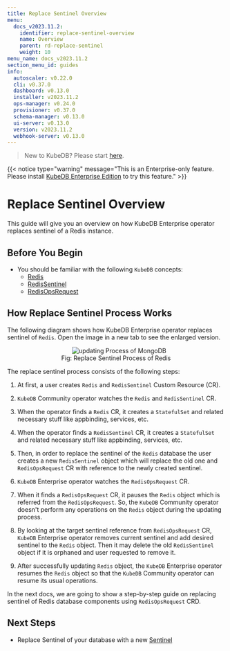 ```yaml
---
title: Replace Sentinel Overview
menu:
  docs_v2023.11.2:
    identifier: replace-sentinel-overview
    name: Overview
    parent: rd-replace-sentinel
    weight: 10
menu_name: docs_v2023.11.2
section_menu_id: guides
info:
  autoscaler: v0.22.0
  cli: v0.37.0
  dashboard: v0.13.0
  installer: v2023.11.2
  ops-manager: v0.24.0
  provisioner: v0.37.0
  schema-manager: v0.13.0
  ui-server: v0.13.0
  version: v2023.11.2
  webhook-server: v0.13.0
---
```


> New to KubeDB? Please start [here](/docs/v2023.11.2/README).

{{< notice type="warning" message="This is an Enterprise-only feature. Please install [KubeDB Enterprise Edition](/docs/v2023.11.2/setup/install/enterprise) to try this feature." >}}

# Replace Sentinel Overview

This guide will give you an overview on how KubeDB Enterprise operator replaces sentinel of a Redis instance.

## Before You Begin

- You should be familiar with the following `KubeDB` concepts:
  - [Redis](/docs/v2023.11.2/guides/redis/concepts/redis)
  - [RedisSentinel](/docs/v2023.11.2/guides/redis/concepts/redissentinel)
  - [RedisOpsRequest](/docs/v2023.11.2/guides/redis/concepts/redisopsrequest)

## How Replace Sentinel Process Works

The following diagram shows how KubeDB Enterprise operator replaces sentinel of `Redis`. Open the image in a new tab to see the enlarged version.

<figure align="center">
  <img alt="updating Process of MongoDB" src="/docs/v2023.11.2/images/day-2-operation/redis/replace-sentinel.svg">
<figcaption align="center">Fig: Replace Sentinel Process of Redis</figcaption>
</figure>

The replace sentinel process consists of the following steps:

1. At first, a user creates `Redis` and `RedisSentinel` Custom Resource (CR).

2. `KubeDB` Community operator watches the `Redis` and `RedisSentinel` CR.

3. When the operator finds a `Redis` CR, it creates a `StatefulSet` and related necessary stuff like appbinding, services, etc.

4. When the operator finds a `RedisSentinel` CR, it creates a `StatefulSet` and related necessary stuff like appbinding, services, etc.

5. Then, in order to replace the sentinel of the `Redis` database the user creates a new `RedisSentinel` object which will replace the old one and `RedisOpsRequest` CR with reference to the newly created sentinel.

6. `KubeDB` Enterprise operator watches the `RedisOpsRequest` CR.

7. When it finds a `RedisOpsRequest` CR, it pauses the `Redis` object which is referred from the `RedisOpsRequest`. So, the `KubeDB` Community operator doesn't perform any operations on the `Redis` object during the updating process.  

8. By looking at the target sentinel reference from `RedisOpsRequest` CR, `KubeDB` Enterprise operator removes current sentinel and add desired sentinel to the `Redis` object. Then it may delete the old `RedisSentinel` object if it is orphaned and user requested to remove it.

9. After successfully updating `Redis` object, the `KubeDB` Enterprise operator resumes the `Redis` object so that the `KubeDB` Community operator can resume its usual operations.

In the next docs, we are going to show a step-by-step guide on replacing sentinel of Redis database components using `RedisOpsRequest` CRD.

## Next Steps

- Replace Sentinel of your database with a new [Sentinel](/docs/v2023.11.2/guides/redis/sentinel/replacesentinel/replace-sentinel)
